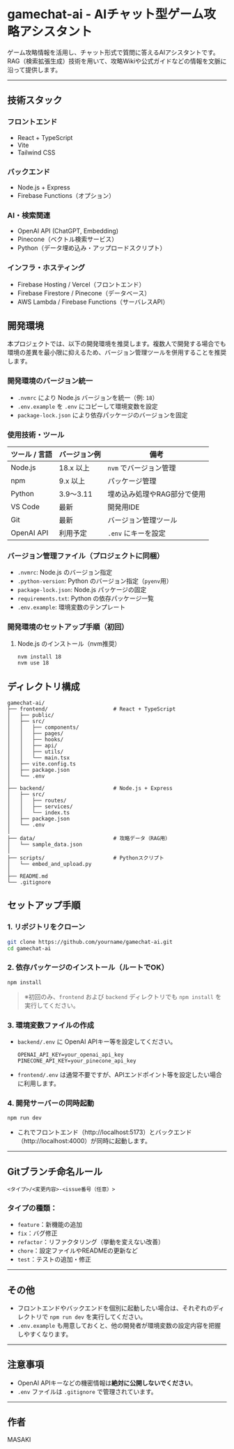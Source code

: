 # gamechat-ai - AIチャット型ゲーム攻略アシスタント

ゲーム攻略情報を活用し、チャット形式で質問に答えるAIアシスタントです。  
RAG（検索拡張生成）技術を用いて、攻略Wikiや公式ガイドなどの情報を文脈に沿って提供します。

---

## 技術スタック

### フロントエンド
- React + TypeScript
- Vite
- Tailwind CSS

### バックエンド
- Node.js + Express
- Firebase Functions（オプション）

### AI・検索関連
- OpenAI API (ChatGPT, Embedding)
- Pinecone（ベクトル検索サービス）
- Python（データ埋め込み・アップロードスクリプト）

### インフラ・ホスティング
- Firebase Hosting / Vercel（フロントエンド）
- Firebase Firestore / Pinecone（データベース）
- AWS Lambda / Firebase Functions（サーバレスAPI）

## 開発環境

本プロジェクトでは、以下の開発環境を推奨します。複数人で開発する場合でも環境の差異を最小限に抑えるため、バージョン管理ツールを併用することを推奨します。

### 開発環境のバージョン統一

- `.nvmrc` により Node.js バージョンを統一（例: `18`）
- `.env.example` を `.env` にコピーして環境変数を設定
- `package-lock.json` により依存パッケージのバージョンを固定

### 使用技術・ツール

| ツール / 言語       | バージョン例    | 備考                                      |
|----------------------|------------------|-------------------------------------------|
| Node.js              | 18.x 以上        | `nvm` でバージョン管理                   |
| npm                  | 9.x 以上         | パッケージ管理                            |
| Python               | 3.9〜3.11        | 埋め込み処理やRAG部分で使用               |
| VS Code              | 最新             | 開発用IDE                                  |
| Git                  | 最新             | バージョン管理ツール                      |
| OpenAI API           | 利用予定         | `.env` にキーを設定                       |

### バージョン管理ファイル（プロジェクトに同梱）

- `.nvmrc`: Node.js のバージョン指定
- `.python-version`: Python のバージョン指定（`pyenv`用）
- `package-lock.json`: Node.js パッケージの固定
- `requirements.txt`: Python の依存パッケージ一覧
- `.env.example`: 環境変数のテンプレート

### 開発環境のセットアップ手順（初回）

1. Node.js のインストール（nvm推奨）
   ```bash
   nvm install 18
   nvm use 18
   ```

## ディレクトリ構成

```
gamechat-ai/
├── frontend/                     # React + TypeScript
│   ├── public/
│   ├── src/
│   │   ├── components/
│   │   ├── pages/
│   │   ├── hooks/
│   │   ├── api/
│   │   ├── utils/
│   │   └── main.tsx
│   ├── vite.config.ts
│   ├── package.json
│   └── .env
│
├── backend/                      # Node.js + Express
│   ├── src/
│   │   ├── routes/
│   │   ├── services/
│   │   └── index.ts
│   ├── package.json
│   └── .env
│
├── data/                         # 攻略データ（RAG用）
│   └── sample_data.json
│
├── scripts/                      # Pythonスクリプト
│   └── embed_and_upload.py
│
├── README.md
└── .gitignore
```

## セットアップ手順

### 1. リポジトリをクローン

```bash
git clone https://github.com/yourname/gamechat-ai.git
cd gamechat-ai
```

### 2. 依存パッケージのインストール（ルートでOK）

```bash
npm install
```

> ※初回のみ、`frontend` および `backend` ディレクトリでも `npm install` を実行してください。

### 3. 環境変数ファイルの作成

- `backend/.env` に OpenAI APIキー等を設定してください。
  ```
  OPENAI_API_KEY=your_openai_api_key
  PINECONE_API_KEY=your_pinecone_api_key
  ```
- `frontend/.env` は通常不要ですが、APIエンドポイント等を設定したい場合に利用します。

### 4. 開発サーバーの同時起動

```bash
npm run dev
```

- これでフロントエンド（http://localhost:5173）とバックエンド（http://localhost:4000）が同時に起動します。

---

## Gitブランチ命名ルール

`<タイプ>/<変更内容>-<issue番号（任意）>`

### タイプの種類：
- `feature`：新機能の追加
- `fix`：バグ修正
- `refactor`：リファクタリング（挙動を変えない改善）
- `chore`：設定ファイルやREADMEの更新など
- `test`：テストの追加・修正

---

## その他

- フロントエンドやバックエンドを個別に起動したい場合は、それぞれのディレクトリで `npm run dev` を実行してください。
- `.env.example` も用意しておくと、他の開発者が環境変数の設定内容を把握しやすくなります。

---

## 注意事項

- OpenAI APIキーなどの機密情報は**絶対に公開しないでください**。
- `.env` ファイルは `.gitignore` で管理されています。

---
## 作者

MASAKI
